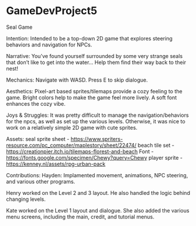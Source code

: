 # GameDevProject5

Seal Game


Intention:
Intended to be a top-down 2D game that explores steering behaviors and navigation for NPCs.


Narrative:
You’ve found yourself surrounded by some very strange seals that don’t like to get into the water… Help them find their way back to their nest!


Mechanics:
Navigate with WASD. Press E to skip dialogue. 


Aesthetics: 
Pixel-art based sprites/tilemaps provide a cozy feeling to the game. Bright colors help to make the game feel more lively. A soft font enhances the cozy vibe. 


Joys & Struggles:
It was pretty difficult to manage the navigation/behaviors for the npcs, as well as set up the various levels. Otherwise, it was nice to work on a relatively simple 2D game with cute sprites. 


Assets:
seal sprite sheet - https://www.spriters-resource.com/pc_computer/maplestory/sheet/22474/
beach tile set - https://creationpier.itch.io/tilemaps-florest-and-beach
Font - https://fonts.google.com/specimen/Chewy?query=Chewy 
player sprite - https://kenney.nl/assets/rpg-urban-pack


Contributions:
Hayden: Implamented movement, animations, NPC steering, and various other programs.

Henry worked on the Level 2 and 3 layout. He also handled the logic behind changing levels.

Kate worked on the Level 1 layout and dialogue. She also added the various menu screens, including the main, credit, and tutorial menus. 

